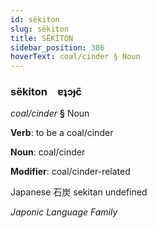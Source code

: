 ```yaml
---
id: sëkiton
slug: sëkiton
title: SËKİTON
sidebar_position: 386
hoverText: coal/cinder § Noun
---
```


### sëkiton&emsp;<span kind="abugida">ɐʇɔɟc̃</span>

*coal/cinder* **§** Noun

**Verb**: to be a coal/cinder

**Noun**: coal/cinder

**Modifier**: coal/cinder-related

Japanese 石炭 sekitan undefined

*Japonic Language Family*